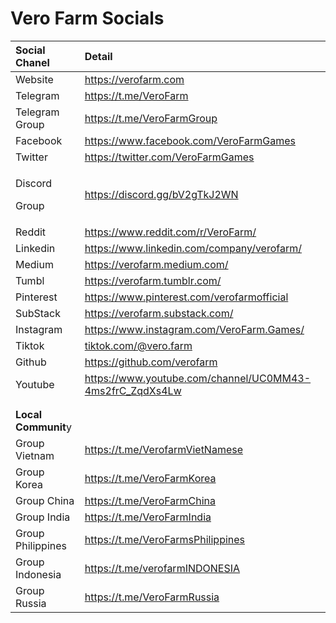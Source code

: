 # Vero Farm Socials

<table>
  <thead>
    <tr>
      <th style="text-align:left">Social Chanel</th>
      <th style="text-align:left">Detail</th>
    </tr>
  </thead>
  <tbody>
    <tr>
      <td style="text-align:left">Website</td>
      <td style="text-align:left"><a href="https://verofarm.com">https://verofarm.com</a>
      </td>
    </tr>
    <tr>
      <td style="text-align:left">Telegram</td>
      <td style="text-align:left"><a href="https://t.me/VeroFarm">https://t.me/VeroFarm</a>
      </td>
    </tr>
    <tr>
      <td style="text-align:left">Telegram Group</td>
      <td style="text-align:left"><a href="https://t.me/VeroFarmGroup">https://t.me/VeroFarmGroup</a>
      </td>
    </tr>
    <tr>
      <td style="text-align:left">Facebook</td>
      <td style="text-align:left"><a href="https://www.facebook.com/VeroFarmGames">https://www.facebook.com/VeroFarmGames</a>
      </td>
    </tr>
    <tr>
      <td style="text-align:left">Twitter</td>
      <td style="text-align:left"><a href="https://twitter.com/VeroFarmGames">https://twitter.com/VeroFarmGames</a>
      </td>
    </tr>
    <tr>
      <td style="text-align:left">
        <p>Discord</p>
        <p>Group</p>
      </td>
      <td style="text-align:left"><a href="https://discord.gg/bV2gTkJ2WN?">https://discord.gg/bV2gTkJ2WN</a>
      </td>
    </tr>
    <tr>
      <td style="text-align:left">Reddit</td>
      <td style="text-align:left"><a href="https://www.reddit.com/r/VeroFarm/">https://www.reddit.com/r/VeroFarm/</a>
      </td>
    </tr>
    <tr>
      <td style="text-align:left">Linkedin</td>
      <td style="text-align:left"><a href="https://www.linkedin.com/company/verofarm/">https://www.linkedin.com/company/verofarm/</a>
      </td>
    </tr>
    <tr>
      <td style="text-align:left">Medium</td>
      <td style="text-align:left"><a href="https://verofarm.medium.com/">https://verofarm.medium.com/</a>
      </td>
    </tr>
    <tr>
      <td style="text-align:left">Tumbl</td>
      <td style="text-align:left"><a href="https://verofarm.tumblr.com/">https://verofarm.tumblr.com/</a>
      </td>
    </tr>
    <tr>
      <td style="text-align:left">Pinterest</td>
      <td style="text-align:left"><a href="https://www.pinterest.com/verofarmofficial">https://www.pinterest.com/verofarmofficial</a>
      </td>
    </tr>
    <tr>
      <td style="text-align:left">SubStack</td>
      <td style="text-align:left"><a href="https://verofarm.substack.com/">https://verofarm.substack.com/</a>
      </td>
    </tr>
    <tr>
      <td style="text-align:left">Instagram</td>
      <td style="text-align:left"><a href="https://www.instagram.com/VeroFarm.Games/">https://www.instagram.com/VeroFarm.Games/</a>
      </td>
    </tr>
    <tr>
      <td style="text-align:left">Tiktok</td>
      <td style="text-align:left"><a href="https://tiktok.com/@vero.farm">tiktok.com/@vero.farm</a>
      </td>
    </tr>
    <tr>
      <td style="text-align:left">Github</td>
      <td style="text-align:left"><a href="https://github.com/verofarm">https://github.com/verofarm</a>
      </td>
    </tr>
    <tr>
      <td style="text-align:left">Youtube</td>
      <td style="text-align:left"><a href="https://www.youtube.com/channel/UC0MM43-4ms2frC_ZqdXs4Lw">https://www.youtube.com/channel/UC0MM43-4ms2frC_ZqdXs4Lw</a>
      </td>
    </tr>
    <tr>
      <td style="text-align:left"></td>
      <td style="text-align:left"></td>
    </tr>
    <tr>
      <td style="text-align:left"></td>
      <td style="text-align:left"></td>
    </tr>
    <tr>
      <td style="text-align:left"><b>Local Communit</b>y</td>
      <td style="text-align:left"></td>
    </tr>
    <tr>
      <td style="text-align:left">Group Vietnam</td>
      <td style="text-align:left"><a href="https://t.me/VerofarmVietNamese">https://t.me/VerofarmVietNamese</a>
      </td>
    </tr>
    <tr>
      <td style="text-align:left">Group Korea</td>
      <td style="text-align:left"><a href="https://t.me/VeroFarmKorea">https://t.me/VeroFarmKorea</a>
      </td>
    </tr>
    <tr>
      <td style="text-align:left">Group China</td>
      <td style="text-align:left"><a href="https://t.me/VeroFarmChina">https://t.me/VeroFarmChina</a>
      </td>
    </tr>
    <tr>
      <td style="text-align:left">Group India</td>
      <td style="text-align:left"><a href="https://t.me/VeroFarmIndia">https://t.me/VeroFarmIndia</a>
      </td>
    </tr>
    <tr>
      <td style="text-align:left">Group Philippines</td>
      <td style="text-align:left"><a href="https://t.me/VeroFarmsPhilippines">https://t.me/VeroFarmsPhilippines</a>
      </td>
    </tr>
    <tr>
      <td style="text-align:left">Group Indonesia</td>
      <td style="text-align:left"><a href="https://t.me/verofarmINDONESIA">https://t.me/verofarmINDONESIA</a>
      </td>
    </tr>
    <tr>
      <td style="text-align:left">Group Russia</td>
      <td style="text-align:left"><a href="https://t.me/VeroFarmRussia">https://t.me/VeroFarmRussia</a>
      </td>
    </tr>
  </tbody>
</table>

